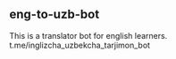 ## eng-to-uzb-bot
This is a translator bot for english learners.
t.me/inglizcha_uzbekcha_tarjimon_bot
